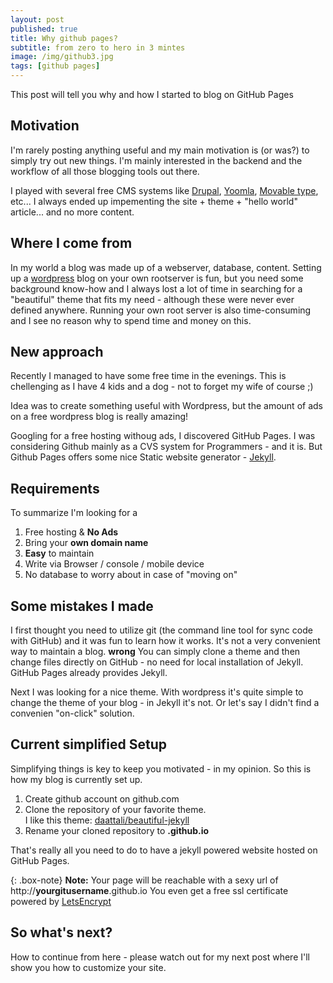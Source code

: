 ```yaml
---
layout: post
published: true
title: Why github pages?
subtitle: from zero to hero in 3 mintes
image: /img/github3.jpg
tags: [github pages]
---
```

This post will tell you why and how I started to blog on GitHub Pages

## Motivation
I'm rarely posting anything useful and my main motivation is (or was?) to simply try out new things. I'm mainly interested in the backend and the workflow of all those blogging tools out there.

I played with several free CMS systems like [Drupal](https://www.drupal.org), [Yoomla](https://www.joomla.org), [Movable type](https://movabletype.com), etc...
I always ended up impementing the site + theme + "hello world" article... and no more content.

## Where I come from
In my world a blog was made up of a webserver, database, content.
Setting up a [wordpress](http://www.wordpress.com) blog on your own rootserver is fun, but you need some background know-how and I always lost a lot of time in searching for a "beautiful" theme that fits my need - although these were never ever defined anywhere.
Running your own root server is also time-consuming and I see no reason why to spend time and money on this.

## New approach
Recently I managed to have some free time in the evenings. This is chellenging as I have 4 kids and a dog - not to forget my wife of course ;)

Idea was to create something useful with Wordpress, but the amount of ads on a free wordpress blog is really amazing!

Googling for a free hosting withoug ads, I discovered GitHub Pages.
I was considering Github mainly as a CVS system for Programmers - and it is.
But Github Pages offers some nice Static website generator - [Jekyll](http://jekyllrb.com).

## Requirements
To summarize I'm looking for a 
1. Free hosting & **No Ads**
3. Bring your **own domain name**
4. **Easy** to maintain
5. Write via Browser / console / mobile device
6. No database to worry about in case of "moving on"

## Some mistakes I made

I first thought you need to utilize git (the command line tool for sync code with GitHub) and it was fun to learn how it works. It's not a very convenient way to maintain a blog.
**wrong**
You can simply clone a theme and then change files directly on GitHub - no need for local installation of Jekyll.
GitHub Pages already provides Jekyll.

Next I was looking for a nice theme. With wordpress it's quite simple to change the theme of your blog - in Jekyll it's not. Or let's say I didn't find a convenien "on-click" solution.

## Current simplified Setup

Simplifying things is key to keep you motivated - in my opinion.
So this is how my blog is currently set up.

1. Create github account on github.com
2. Clone the repository of your favorite theme.  
I like this theme: [daattali/beautiful-jekyll](https://github.com/daattali/beautiful-jekyll)
3. Rename your cloned repository to **<yourgitusername>.github.io**
  
That's really all you need to do to have a jekyll powered website hosted on GitHub Pages.

{: .box-note}
**Note:** Your page will be reachable with a sexy url of http://**yourgitusername**.github.io
You even get a free ssl certificate powered by [LetsEncrypt](https://letsencrypt.org)

## So what's next?
How to continue from here - please watch out for my next post where I'll show you how to customize your site.

